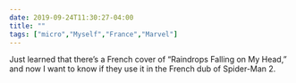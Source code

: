 ```yaml
---
date: 2019-09-24T11:30:27-04:00
title: ""
tags: ["micro","Myself","France","Marvel"]
---
```

Just learned that there’s a French cover of “Raindrops Falling on My Head,” and now I want to know if they use it in the French dub of Spider-Man 2.
